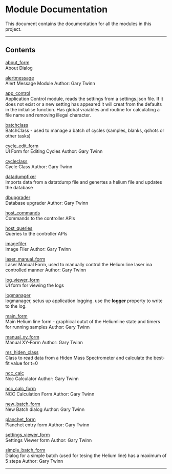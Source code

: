 # Module Documentation


This document contains the documentation for all the modules in this project.

---

## Contents


[about_form](./about_form.md)  
About Dialog

[alertmessage](./alertmessage.md)  
Alert Message Module
Author: Gary Twinn

[app_control](./app_control.md)  
Application Control module, reads the settings from a settings.json file. If it does not exist or a new setting
has appeared it will creat from the defaults in the initialise function. Has global vraiables and routine for
calculating a file name and removing illegal character.

[batchclass](./batchclass.md)  
BatchClass - used to manage a batch of cycles (samples, blanks, qshots or other tasks)

[cycle_edit_form](./cycle_edit_form.md)  
UI Form for Editing Cycles
Author: Gary Twinn

[cycleclass](./cycleclass.md)  
Cycle Class
Author: Gary Twinn

[datadumpfixer](./datadumpfixer.md)  
Imports data from a datatdump file and genertes a helium file and updates the database

[dbupgrader](./dbupgrader.md)  
Database upgrader
Author: Gary Twinn

[host_commands](./host_commands.md)  
Commands to the controller APIs

[host_queries](./host_queries.md)  
Queries to the controller APIs

[imagefiler](./imagefiler.md)  
Image Filer
Author: Gary Twinn

[laser_manual_form](./laser_manual_form.md)  
Laser Manual Form, used to manually control the Helium line laser ina  controlled manner
Author: Gary Twinn

[log_viewer_form](./log_viewer_form.md)  
UI form for viewing the logs

[logmanager](./logmanager.md)  
logmanager, setus up application logging. use the **logger** property to
write to the log.

[main_form](./main_form.md)  
Main Helium line form - graphical outut of the Heliumline state and timers for running samples
Author: Gary Twinn

[manual_xy_form](./manual_xy_form.md)  
Manual XY-Form
Author: Gary Twinn

[ms_hiden_class](./ms_hiden_class.md)  
Class to read data from a Hiden Mass Spectrometer and calculate the best-fit value for t=0

[ncc_calc](./ncc_calc.md)  
Ncc Calculator
Author: Gary Twinn

[ncc_calc_form](./ncc_calc_form.md)  
NCC Calculation Form
Author: Gary Twinn

[new_batch_form](./new_batch_form.md)  
New Batch dialog
Author: Gary Twinn

[planchet_form](./planchet_form.md)  
Planchet entry form
Author: Gary Twinn

[settings_viewer_form](./settings_viewer_form.md)  
Settings Viewer form
Author: Gary Twinn

[simple_batch_form](./simple_batch_form.md)  
Dialog for a simple batch (used for tesing the Helium line) has a maximum of 5 stepa
Author: Gary Twinn


---

